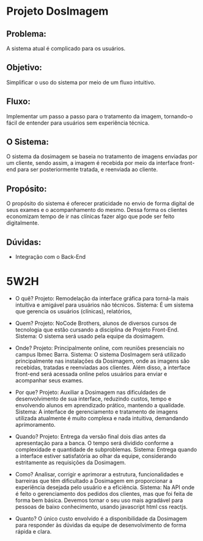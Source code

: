 # Projeto DosImagem

## Problema:
A sistema atual é complicado para os usuários.

## Objetivo:
Simplificar o uso do sistema por meio de um fluxo intuitivo.

## Fluxo:
Implementar um passo a passo para o tratamento da imagem, tornando-o fácil de entender para usuários sem experiência técnica.

## O Sistema:
O sistema da dosimagem se baseia no tratamento de imagens enviadas por um cliente, sendo assim, a imagem é recebida por meio da interface front-end para ser posteriormente tratada, e reenviada ao cliente.

## Propósito:
O propósito do sistema é oferecer praticidade no envio de forma digital de seus exames e o acompanhamento do mesmo.
Dessa forma os clientes economizam tempo de ir nas clínicas fazer algo que pode ser feito digitalmente.

## Dúvidas:
- Integração com o Back-End

# 5W2H

- O quê? Projeto: Remodelação da interface gráfica para torná-la mais intuitiva e amigável para usuários não técnicos.
         Sistema: É um sistema que gerencia os usuários (clínicas), relatórios, 
  
- Quem? Projeto: NoCode Brothers, alunos de diversos cursos de tecnologia que estão cursando a disciplina de Projeto Front-End.
        Sistema: O sistema será usado pela equipe da dosimagem.
  
- Onde? Projeto: Principalmente online, com reuniões presenciais no campus Ibmec Barra.
        Sistema: O sistema DosImagem será utilizado principalmente nas instalações da Dosimagem, onde as imagens são recebidas, tratadas e reenviadas aos clientes. Além disso, a interface front-end será acessada online pelos usuários para enviar e acompanhar seus exames.
  
- Por que? Projeto: Auxiliar a Dosimagem nas dificuldades de desenvolvimento de sua interface, reduzindo custos, tempo e envolvendo alunos em aprendizado prático, mantendo a qualidade. Sistema: A interface de gerenciamento e tratamento de imagens utilizada atualmente é muito complexa e nada intuitiva, demandando aprimoramento.
  
- Quando? Projeto: Entrega da versão final dois dias antes da apresentação para a banca. O tempo será dividido conforme a complexidade e quantidade de subproblemas. Sistema: Entrega quando a interface estiver satisfatória ao olhar da equipe, considerando estritamente as requisições da Dosimagem.

- Como? Analisar, corrigir e aprimorar a estrutura, funcionalidades e barreiras que têm dificultado a Dosimagem em proporcionar a experiência desejada pelo usuário e a eficiência. Sistema: Na API onde é feito o gerenciamento dos pedidos dos clientes, mas que foi feita de forma bem básica.
  Devemos tornar o seu uso mais agradável para pessoas de baixo conhecimento, usando javascript html css reactjs.
  
- Quanto? O único custo envolvido é a disponibilidade da Dosimagem para responder às dúvidas da equipe de desenvolvimento de forma rápida e clara.
